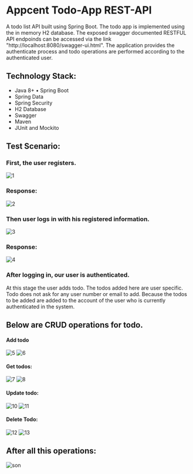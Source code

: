 # Appcent Todo-App REST-API
A todo list API built using Spring Boot. The todo app is implemented using the in memory H2 database. The exposed swagger documented RESTFUL API endpoinds can be accessed via the link "http://localhost:8080/swagger-ui.html". The application provides the authenticate process and todo operations are performed according to the authenticated user. 



## Technology Stack:
*	Java 8+
•	Spring Boot
*	Spring Data
* Spring Security
*	H2 Database
*	Swagger
*	Maven
*	JUnit and Mockito

## Test Scenario:

### First, the user registers.

![1](https://user-images.githubusercontent.com/68387972/139501332-fc0ec5f6-2f78-422a-a988-b1e8d43a895b.png)

### Response: 
![2](https://user-images.githubusercontent.com/68387972/139501360-74d3ffd2-f0d4-4c4b-85de-ac0695113773.png)


### Then user logs in with his registered information.

![3](https://user-images.githubusercontent.com/68387972/139501468-ce57dbd5-e764-4ff4-a238-f451f723efa3.png)

### Response:
![4](https://user-images.githubusercontent.com/68387972/139501491-d3fd945e-43c0-4390-a2c2-02d861b202a4.png)


### After logging in, our user is authenticated.

At this stage the user adds todo. The todos added here are user specific. Todo does not ask for any user number or email to add. Because the todos to be added are added to the account of the user who is currently authenticated in the system.


## Below are CRUD operations for todo.

#### Add todo

![5](https://user-images.githubusercontent.com/68387972/139501616-56764729-8626-43c6-9da3-4411c4d070f9.png)
![6](https://user-images.githubusercontent.com/68387972/139501620-cec7c99f-0aed-418d-9cc3-3b8b69a729d5.png)

#### Get todos:

![7](https://user-images.githubusercontent.com/68387972/139501691-ddea1175-5f82-43f4-9524-2e2ac8014c1e.png)
![8](https://user-images.githubusercontent.com/68387972/139501689-baddd1fd-0713-4ea6-9577-fd19cf04a15d.png)


#### Update todo:

![10](https://user-images.githubusercontent.com/68387972/139501791-f595260a-36ad-4cce-aaa8-05394340b5e5.png)
![11](https://user-images.githubusercontent.com/68387972/139501793-2c741b6c-dc45-4f2e-ba63-df1e3cdd66a3.png)


#### Delete Todo:

![12](https://user-images.githubusercontent.com/68387972/139501876-074cdb98-6858-49eb-8e9b-404ea029f1b1.png)
![13](https://user-images.githubusercontent.com/68387972/139501879-a517e7ce-bb94-4583-9896-70907127ce95.png)


## After all this operations:

![son](https://user-images.githubusercontent.com/68387972/139501978-2087f1db-3cfc-4c1e-92d8-64b2fd0c8736.png)
